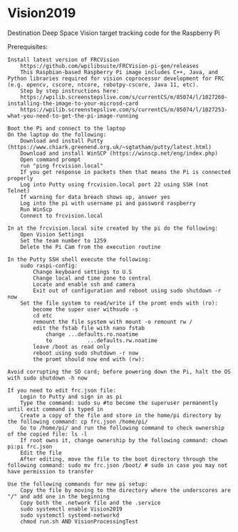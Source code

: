 # Vision2019
Destination Deep Space
Vision target tracking code for the Raspberry Pi

Prerequisites:

    Install latest version of FRCVision
		https://github.com/wpilibsuite/FRCVision-pi-gen/releases
		This Raspbian-based Raspberry Pi image includes C++, Java, and Python libraries required for vision coprocessor development for FRC (e.g. opencv, cscore, ntcore, robotpy-cscore, Java 11, etc).
		Step by step instructions here:
		https://wpilib.screenstepslive.com/s/currentCS/m/85074/l/1027260-installing-the-image-to-your-microsd-card
		https://wpilib.screenstepslive.com/s/currentCS/m/85074/l/1027253-what-you-need-to-get-the-pi-image-running

	Boot the Pi and connect to the laptop
	On the laptop do the following:
		Download and install Putty (https://www.chiark.greenend.org.uk/~sgtatham/putty/latest.html)
		Download and install WinSCP (https://winscp.net/eng/index.php)
		Open command prompt
		run "ping frcvision.local"
		If you get response in packets then that means the Pi is connected properly
		Log into Putty using frcvision.local port 22 using SSH (not Telnet)
		If warning for data breach shows up, answer yes
		Log into the pi with username pi and password raspberry 
		Run WinScp
		Connect to frcvision.local
		
	In at the frcvision.local site created by the pi do the following:
		Open Vision Settings
		Set the team number to 1259
		Delete the Pi Cam from the execution routine
		
	In the Putty SSH shell execute the following:
		sudo raspi-config:
			Change keyboard settings to U.S
			Change local and time zone to central
			Locate and enable ssh and camera
			Exit out of configuration and reboot using sudo shutdown -r now
		Set the file system to read/write if the promt ends with (ro):
			become the super user withsudo -s
			cd etc
			remount the file system with mount -o remount rw /
			edit the fstab file with nano fstab
				change ...defaults.ro.noatime
				to           ...defaults.rw.noatime
			leave /boot as read only
			reboot using sudo shutdown -r now
			the promt should now end with (rw):
			
	Avoid corrupting the SD card; before powering down the Pi, halt the OS with sudo shutdown -h now
	
	If you need to edit frc.json file:
		Login to Putty and sign in as pi
		Type the command: sudo su #to become the superuser permanently until exit command is typed in 
		Create a copy of the file and store in the home/pi directory by the following command: cp frc.json /home/pi/
		Go to /home/pi/ and run the following command to check ownership of the copied file: ls -l
		If root owns it, change ownership by the following command: chown pi:pi frc.json
		Edit the file
		After editing, move the file to the boot directory through the following command: sudo mv frc.json /boot/ # sudo in case you may not have permission to transfer
		
	Use the following commands for new pi setup:
		Copy the file by moving to the directory where the underscores are "/" and add one in the beginning
		Copy both the .network file and the .service
		sudo systemctl enable Vision2019
		sudo systemctl systemd-networkd
		chmod run.sh AND VisionProcessingTest
		

